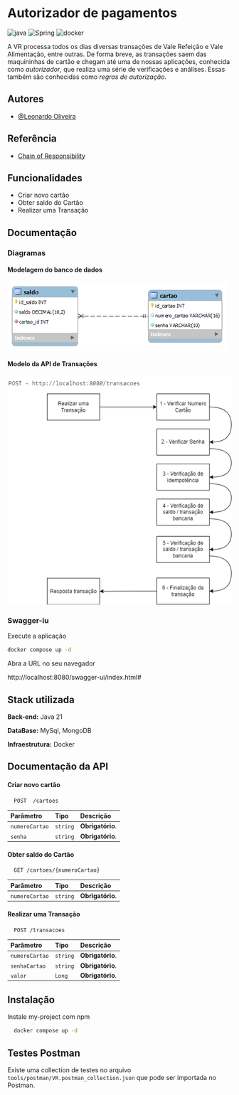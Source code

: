 
# Autorizador de pagamentos

![java](https://img.shields.io/badge/Java-ED8B00?style=for-the-badge&logo=openjdk&logoColor=white)
![Spring](https://img.shields.io/badge/Spring-6DB33F?style=for-the-badge&logo=spring&logoColor=white)
![docker](https://img.shields.io/badge/-Docker-black?style=for-the-badge&logo=docker)

A VR processa todos os dias diversas transações de Vale Refeição e Vale Alimentação, entre outras.
De forma breve, as transações saem das maquininhas de cartão e chegam até uma de nossas aplicações, conhecida como *autorizador*, que realiza uma série de verificações e análises. Essas também são conhecidas como *regras de autorização*.


## Autores

- [@Leonardo Oliveira](https://www.linkedin.com/in/leonardo-augusto-oliveira-silva-41b7aa23/)


## Referência

- [Chain of Responsibility](https://refactoring.guru/pt-br/design-patterns/chain-of-responsibility)


## Funcionalidades

- Criar novo cartão
- Obter saldo do Cartão
- Realizar uma Transação

## Documentação

### Diagramas

#### Modelagem do banco de dados
![dataBase.png](tools%2Fdrawio%2FdataBase.png)

#### Modelo da API de Transações
![transacoes.png](tools%2Fdrawio%2Ftransacoes.png)

### Swagger-iu
Execute a aplicação

```bash
docker compose up -d
```

Abra a URL no seu navegador

http://localhost:8080/swagger-ui/index.html#

## Stack utilizada

**Back-end:** Java 21

**DataBase:** MySql, MongoDB

**Infraestrutura:** Docker


## Documentação da API

#### Criar novo cartão

```http
  POST  /cartoes
```

| Parâmetro   | Tipo       | Descrição                           |
| :---------- | :--------- | :---------------------------------- |
| `numeroCartao` | `string` | **Obrigatório**. |
| `senha` | `string` | **Obrigatório**. |

#### Obter saldo do Cartão

```http
  GET /cartoes/{numeroCartao}
```

| Parâmetro   | Tipo       | Descrição                                   |
| :---------- | :--------- | :------------------------------------------ |
| `numeroCartao`      | `string` | **Obrigatório**. 

#### Realizar uma Transação

```http
  POST /transacoes
```

| Parâmetro   | Tipo       | Descrição                                   |
| :---------- | :--------- | :------------------------------------------ |
| `numeroCartao`      | `string` | **Obrigatório**. 
| `senhaCartao`      | `string` | **Obrigatório**.
| `valor`      | `Long` | **Obrigatório**.

## Instalação

Instale my-project com npm

```bash
  docker compose up -d
```

## Testes Postman
Existe uma collection de testes no arquivo `tools/postman/VR.postman_collection.json` que pode ser importada no Postman.

